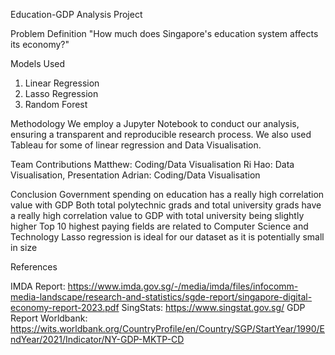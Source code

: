 Education-GDP Analysis Project

Problem Definition
"How much does Singapore's education system affects its economy?"

Models Used
1. Linear Regression
2. Lasso Regression
3. Random Forest

Methodology
We employ a Jupyter Notebook to conduct our analysis, ensuring a transparent and reproducible research process.
We also used Tableau for some of linear regression and Data Visualisation.

Team Contributions
Matthew: Coding/Data Visualisation
Ri Hao: Data Visualisation, Presentation
Adrian: Coding/Data Visualisation

Conclusion
Government spending on education has a really high correlation value with GDP
Both total polytechnic grads and total university grads have a really high correlation value to GDP with total university being slightly higher
Top 10 highest paying fields are related to Computer Science and Technology
Lasso regression is ideal for our dataset as it is potentially small in size



References

IMDA Report: https://www.imda.gov.sg/-/media/imda/files/infocomm-media-landscape/research-and-statistics/sgde-report/singapore-digital-economy-report-2023.pdf
SingStats: https://www.singstat.gov.sg/
GDP Report Worldbank: https://wits.worldbank.org/CountryProfile/en/Country/SGP/StartYear/1990/EndYear/2021/Indicator/NY-GDP-MKTP-CD

